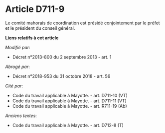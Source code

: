 # Article D711-9

Le comité mahorais de coordination est présidé conjointement par le préfet et le président du conseil général.

**Liens relatifs à cet article**

_Modifié par_:

  - Décret n°2013-800 du 2 septembre 2013 - art. 1

_Abrogé par_:

  - Décret n°2018-953 du 31 octobre 2018 - art. 56

_Cité par_:

  - Code du travail applicable à Mayotte. - art. D711-10 (VT)
  - Code du travail applicable à Mayotte. - art. D711-11 (VT)
  - Code du travail applicable à Mayotte. - art. R711-19 (Ab)

_Anciens textes_:

  - Code du travail applicable à Mayotte. - art. D712-8 (T)
